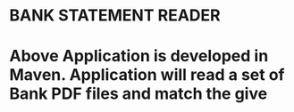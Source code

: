 # BANK STATEMENT READER

# Above Application is developed in Maven. Application will read a set of Bank PDF files and match the give